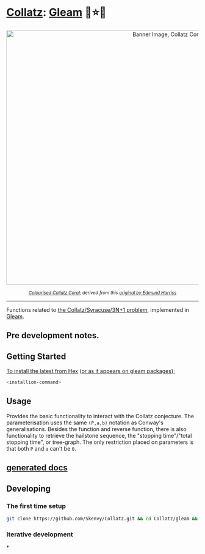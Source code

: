 # [Collatz](https://github.com/Skenvy/Collatz): [Gleam](https://github.com/Skenvy/Collatz/tree/main/gleam) 💖⭐💖
<p align="center"><img alt="Banner Image, Collatz Coral" src="https://raw.githubusercontent.com/wiki/Skenvy/Collatz/.meta/banners/modifications/XYZ.png" width=830 height=666/></p>
<sub><p align="center"><i>
  <a href="https://github.com/Skenvy/Collatz/blob/main/.meta/banners/README.md">Colourised Collatz Coral</a>; derived from this
  <a href="https://twitter.com/Gelada/status/846751901756653568">original by Edmund Harriss</a>
</i></p></sub>

---
Functions related to [the Collatz/Syracuse/3N+1 problem](https://en.wikipedia.org/wiki/Collatz_conjecture), implemented in [Gleam](https://gleam.run/).
## Pre development notes.
## Getting Started
[To install the latest from Hex](https://hex.pm/packages?search=collatz) ([or as it appears on gleam packages](https://packages.gleam.run/?search=collatz));
```sh
<installion-command>
```
## Usage
Provides the basic functionality to interact with the Collatz conjecture.
The parameterisation uses the same `(P,a,b)` notation as Conway's generalisations.
Besides the function and reverse function, there is also functionality to retrieve the hailstone sequence, the "stopping time"/"total stopping time", or tree-graph. 
The only restriction placed on parameters is that both `P` and `a` can't be `0`.
## [<lang-docs-name> generated docs](https://skenvy.github.io/Collatz/gleam)
## Developing
### The first time setup
```sh
git clone https://github.com/Skenvy/Collatz.git && cd Collatz/gleam && <localised-setup-command>
```
### Iterative development
*<list-worthwhile-recipes>
